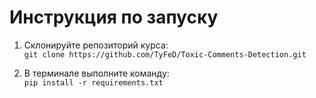 # Инструкция по запуску

1. Cклонируйте репозиторий курса:  
` git clone https://github.com/TyFeD/Toxic-Comments-Detection.git `

2. В терминале выполните команду:  
` pip install -r requirements.txt `
